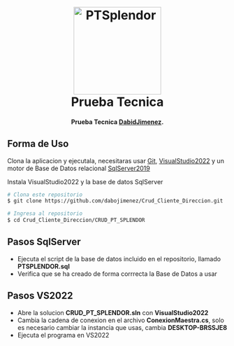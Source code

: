 
<h1 align="center">
  <br>
  <a href="#"><img src="https://th.bing.com/th/id/OIP.Un5QAXQoooSl7X6Ayed8ngHaGx?w=210&h=192&c=7&r=0&o=5&pid=1.7" alt="PTSplendor" width="200"></a>
  <br>
  Prueba Tecnica
  <br>
</h1>

<h4 align="center">Prueba Tecnica <a href="#">DabidJimenez</a>.</h4>

## Forma de Uso

Clona la aplicacion y ejecutala, necesitaras usar [Git](https://git-scm.com), [VisualStudio2022](https://visualstudio.microsoft.com/es/downloads/) y un motor de Base de Datos relacional [SqlServer2019](https://go.microsoft.com/fwlink/?linkid=866662)

Instala VisualStudio2022 y la base de datos SqlServer
```bash
# Clona este repositorio
$ git clone https://github.com/dabojimenez/Crud_Cliente_Direccion.git

# Ingresa al repositorio
$ cd Crud_Cliente_Direccion/CRUD_PT_SPLENDOR

```
## Pasos SqlServer
- Ejecuta el script de la base de datos incluido en el repositorio, llamado **PTSPLENDOR.sql**
- Verifica que se ha creado de forma corrrecta la Base de Datos a usar

## Pasos VS2022
- Abre la solucion **CRUD_PT_SPLENDOR.sln** con **VisualStudio2022**
- Cambia la cadena de conexion en el archivo **ConexionMaestra.cs**, solo es necesario cambiar la instancia que usas, cambia **DESKTOP-BRSSJE8**
- Ejecuta el programa en VS2022
